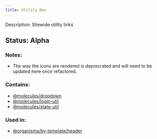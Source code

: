 ```yaml
---
title: Utility Nav
---
```

Description: Sitewide utility links
## Status: Alpha
### Notes:
- The way the icons are rendered is deprecrated and will need to be updated here once refactored.
### Contains:
- [@molecules/dropdown](?p=molecules-dropdown)
- [@molecules/login-util](?p=molecules-login-util)
- [@molecules/state-util](?p=molecules-state-util)

### Used in:
- [@organisms/by-template/header](?p=organisms-header)
